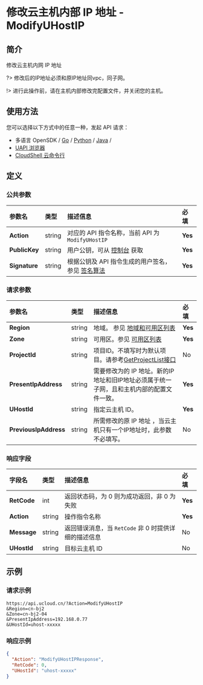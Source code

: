 # 修改云主机内部 IP 地址 - ModifyUHostIP

## 简介

修改云主机内网 IP 地址

?> 修改后的IP地址必须和原IP地址同vpc，同子网。

!> 进行此操作前，请在主机内部修改完配置文件，并关闭您的主机。


## 使用方法

您可以选择以下方式中的任意一种，发起 API 请求：
- 多语言 OpenSDK / [Go](https://github.com/ucloud/ucloud-sdk-go) / [Python](https://github.com/ucloud/ucloud-sdk-python3) / [Java](https://github.com/ucloud/ucloud-sdk-java) /
- [UAPI 浏览器](https://console.ucloud.cn/uapi/detail?id=ModifyUHostIP)
- [CloudShell 云命令行](https://shell.ucloud.cn/)


## 定义

### 公共参数

| 参数名 | 类型 | 描述信息 | 必填 |
|:---|:---|:---|:---|
| **Action**     | string  | 对应的 API 指令名称，当前 API 为 `ModifyUHostIP`                        | **Yes** |
| **PublicKey**  | string  | 用户公钥，可从 [控制台](https://console.ucloud.cn/uapi/apikey) 获取                                             | **Yes** |
| **Signature**  | string  | 根据公钥及 API 指令生成的用户签名，参见 [签名算法](api/summary/signature.md)  | **Yes** |

### 请求参数

| 参数名 | 类型 | 描述信息 | 必填 |
|:---|:---|:---|:---|
| **Region** | string | 地域。 参见 [地域和可用区列表](https://docs.ucloud.cn/api/summary/regionlist) |**Yes**|
| **Zone** | string | 可用区。参见 [可用区列表](https://docs.ucloud.cn/api/summary/regionlist) |**Yes**|
| **ProjectId** | string | 项目ID。不填写时为默认项目。请参考[GetProjectList接口](https://docs.ucloud.cn/api/summary/get_project_list) |No|
| **PresentIpAddress** | string | 需要修改为的 IP 地址。新的IP地址和旧IP地址必须属于统一子网，且和主机内部的配置文件一致。 |**Yes**|
| **UHostId** | string | 指定云主机 ID。 |**Yes**|
| **PreviousIpAddress** | string | 所需修改的原 IP 地址 ，当云主机只有一个IP地址时，此参数不必填写。 |No|

### 响应字段

| 字段名 | 类型 | 描述信息 | 必填 |
|:---|:---|:---|:---|
| **RetCode** | int | 返回状态码，为 0 则为成功返回，非 0 为失败 |**Yes**|
| **Action** | string | 操作指令名称 |**Yes**|
| **Message** | string | 返回错误消息，当 `RetCode` 非 0 时提供详细的描述信息 |No|
| **UHostId** | string | 目标云主机 ID |No|




## 示例

### 请求示例
    
```
https://api.ucloud.cn/?Action=ModifyUHostIP
&Region=cn-bj2
&Zone=cn-bj2-04
&PresentIpAddress=192.168.0.77
&UHostId=uhost-xxxxx
```

### 响应示例
    
```json
{
  "Action": "ModifyUHostIPResponse",
  "RetCode": 0,
  "UHostId": "uhost-xxxxx"
}
```





